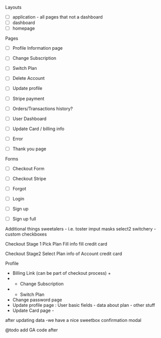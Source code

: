 

Layouts
- [ ] application - all pages that not a dashboard
- [ ] dashboard
- [ ] homepage

Pages
- [ ] Profile Information page
- [ ] Change Subscription
- [ ] Switch Plan
- [ ] Delete Account
- [ ] Update profile
- [ ] Stripe payment
- [ ] Orders/Transactions history?
- [ ] User Dashboard
- [ ] Update Card / billing info
- [ ] Error
- [ ] Thank you page


Forms
- [ ] Checkout Form
- [ ] Checkout Stripe
- [ ] Forgot
- [ ] Login
- [ ] Sign up
- [ ] Sign up full



Additional things
sweetalers - i.e. toster
imput masks
select2
switchery - custom checkboxes

Checkout Stage 1
Pick Plan
Fill info
fill credit card

Checkout Stage2
Select Plan
info of Account
credit card


Profile
  - Billing Link (can be part of checkout process) + <Checkout form>
  - - Change Subscription
  - - Switch Plan
  - Change password page <Change password form>
  - Update profile page <Update profile form>:
    User basic fields - data about plan - other stuff
  - Update Card page - <Stripe Card Form>


after updating data -we have a nice sweetbox confirmation modal

  @todo add GA code
  after
